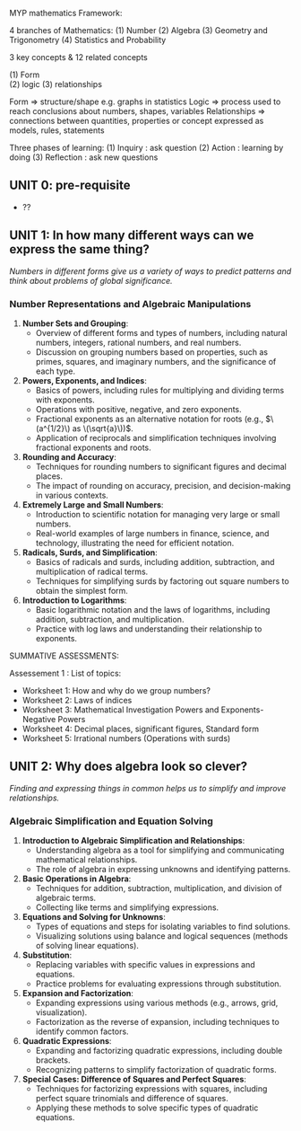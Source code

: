 
MYP mathematics Framework: 

4 branches of Mathematics: 
(1) Number
(2) Algebra
(3) Geometry and Trigonometry 
(4) Statistics and Probability 

3 key concepts & 12 related concepts 

(1) Form  
(2) logic 
(3) relationships 

Form => structure/shape e.g. graphs in statistics
Logic => process used to reach conclusions about numbers, shapes, variables
Relationships => connections between quantities, properties or concept expressed as models, rules, statements

Three phases of learning: 
(1) Inquiry : ask question 
(2) Action : learning by doing 
(3) Reflection : ask new questions




## UNIT 0: pre-requisite 
- ?? 


## UNIT 1: In how many different ways can we express the same thing?
*Numbers in different forms give us a variety of ways to predict patterns and think about problems of global significance.*

### Number Representations and Algebraic Manipulations

1. **Number Sets and Grouping**:
   - Overview of different forms and types of numbers, including natural numbers, integers, rational numbers, and real numbers.
   - Discussion on grouping numbers based on properties, such as primes, squares, and imaginary numbers, and the significance of each type.
2. **Powers, Exponents, and Indices**:
   - Basics of powers, including rules for multiplying and dividing terms with exponents.
   - Operations with positive, negative, and zero exponents.
   - Fractional exponents as an alternative notation for roots (e.g., $\(a^{1/2}\) as \(\sqrt{a}\))$.
   - Application of reciprocals and simplification techniques involving fractional exponents and roots.
3. **Rounding and Accuracy**:
   - Techniques for rounding numbers to significant figures and decimal places.
   - The impact of rounding on accuracy, precision, and decision-making in various contexts.
4. **Extremely Large and Small Numbers**:
   - Introduction to scientific notation for managing very large or small numbers.
   - Real-world examples of large numbers in finance, science, and technology, illustrating the need for efficient notation.
5. **Radicals, Surds, and Simplification**:
   - Basics of radicals and surds, including addition, subtraction, and multiplication of radical terms.
   - Techniques for simplifying surds by factoring out square numbers to obtain the simplest form.
6. **Introduction to Logarithms**:
   - Basic logarithmic notation and the laws of logarithms, including addition, subtraction, and multiplication.
   - Practice with log laws and understanding their relationship to exponents.


SUMMATIVE ASSESSMENTS: 

Assessement 1 : List of topics:

- Worksheet 1: How and why do we group numbers? 
- Worksheet 2: Laws of indices
- Worksheet 3: Mathematical Investigation Powers and Exponents-Negative Powers 
- Worksheet 4: Decimal places, significant figures, Standard form 
- Worksheet 5: Irrational numbers (Operations with surds) 


## UNIT 2: Why does algebra look so clever?
*Finding and expressing things in common helps us to simplify and improve relationships.*
### Algebraic Simplification and Equation Solving

  
1. **Introduction to Algebraic Simplification and Relationships**:
   - Understanding algebra as a tool for simplifying and communicating mathematical relationships.
   - The role of algebra in expressing unknowns and identifying patterns.
2. **Basic Operations in Algebra**:
   - Techniques for addition, subtraction, multiplication, and division of algebraic terms.
   - Collecting like terms and simplifying expressions.
3. **Equations and Solving for Unknowns**:
   - Types of equations and steps for isolating variables to find solutions.
   - Visualizing solutions using balance and logical sequences (methods of solving linear equations).
4. **Substitution**:
   - Replacing variables with specific values in expressions and equations.
   - Practice problems for evaluating expressions through substitution.
5. **Expansion and Factorization**:
   - Expanding expressions using various methods (e.g., arrows, grid, visualization).
   - Factorization as the reverse of expansion, including techniques to identify common factors.
6. **Quadratic Expressions**:
   - Expanding and factorizing quadratic expressions, including double brackets.
   - Recognizing patterns to simplify factorization of quadratic forms.
7. **Special Cases: Difference of Squares and Perfect Squares**:
   - Techniques for factorizing expressions with squares, including perfect square trinomials and difference of squares.
   - Applying these methods to solve specific types of quadratic equations.





